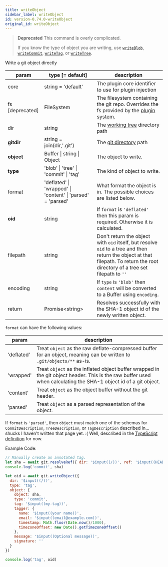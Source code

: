 ```yaml
---
title: writeObject
sidebar_label: writeObject
id: version-0.74.0-writeObject
original_id: writeObject
---
```


> **Deprecated**
> This command is overly complicated.
>
> If you know the type of object you are writing, use [`writeBlob`](./writeBlob.md), [`writeCommit`](./writeCommit.md), [`writeTag`](./writeTag.md), or [`writeTree`](./writeTree.md).

Write a git object directly

| param           | type [= default]                                                              | description                                                                                                                                                                     |
| --------------- | ----------------------------------------------------------------------------- | ------------------------------------------------------------------------------------------------------------------------------------------------------------------------------- |
| core            | string = 'default'                                                            | The plugin core identifier to use for plugin injection                                                                                                                          |
| fs [deprecated] | FileSystem                                                                    | The filesystem containing the git repo. Overrides the fs provided by the [plugin system](./plugin_fs.md).                                                                       |
| dir             | string                                                                        | The [working tree](dir-vs-gitdir.md) directory path                                                                                                                             |
| **gitdir**      | string = join(dir,'.git')                                                     | The [git directory](dir-vs-gitdir.md) path                                                                                                                                      |
| **object**      | Buffer  &#124;  string  &#124;  Object                                        | The object to write.                                                                                                                                                            |
| **type**        | 'blob'  &#124;  'tree'  &#124;  'commit'  &#124;  'tag'                       | The kind of object to write.                                                                                                                                                    |
| format          | 'deflated'  &#124;  'wrapped'  &#124;  'content'  &#124;  'parsed' = 'parsed' | What format the object is in. The possible choices are listed below.                                                                                                            |
| **oid**         | string                                                                        | If `format` is `'deflated'` then this param is required. Otherwise it is calculated.                                                                                            |
| filepath        | string                                                                        | Don't return the object with `oid` itself, but resolve `oid` to a tree and then return the object at that filepath. To return the root directory of a tree set filepath to `''` |
| encoding        | string                                                                        | If `type` is `'blob'` then `content` will be converted to a Buffer using `encoding`.                                                                                            |
| return          | Promise\<string\>                                                             | Resolves successfully with the SHA-1 object id of the newly written object.                                                                                                     |

`format` can have the following values:

| param      | description                                                                                                                                                      |
| ---------- | ---------------------------------------------------------------------------------------------------------------------------------------------------------------- |
| 'deflated' | Treat `object` as the raw deflate-compressed buffer for an object, meaning can be written to `.git/objects/**` as-is.                                           |
| 'wrapped'  | Treat `object` as the inflated object buffer wrapped in the git object header. This is the raw buffer used when calculating the SHA-1 object id of a git object. |
| 'content'  | Treat `object` as the object buffer without the git header.                                                                                                      |
| 'parsed'   | Treat `object` as a parsed representation of the object.                                                                                                         |

If `format` is `'parsed'`, then `object` must match one of the schemas for `CommitDescription`, `TreeDescription`, or `TagDescription` described in...
shucks I haven't written that page yet. :( Well, described in the [TypeScript definition](https://github.com/isomorphic-git/isomorphic-git/blob/master/src/index.d.ts) for now.

Example Code:

```js live
// Manually create an annotated tag.
let sha = await git.resolveRef({ dir: '$input((/))', ref: '$input((HEAD))' })
console.log('commit', sha)

let oid = await git.writeObject({
  dir: '$input((/))',
  type: 'tag',
  object: {
    object: sha,
    type: 'commit',
    tag: '$input((my-tag))',
    tagger: {
      name: '$input((your name))',
      email: '$input((email@example.com))',
      timestamp: Math.floor(Date.now()/1000),
      timezoneOffset: new Date().getTimezoneOffset()
    },
    message: '$input((Optional message))',
    signature: ''
  }
})

console.log('tag', oid)
```

<script>
(function rewriteEditLink() {
  const el = document.querySelector('a.edit-page-link.button');
  if (el) {
    el.href = 'https://github.com/isomorphic-git/isomorphic-git/edit/master/src/commands/writeObject.js';
  }
})();
</script>